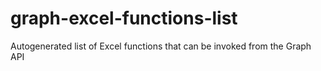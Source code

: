 # graph-excel-functions-list
Autogenerated list of Excel functions that can be invoked from the Graph API
